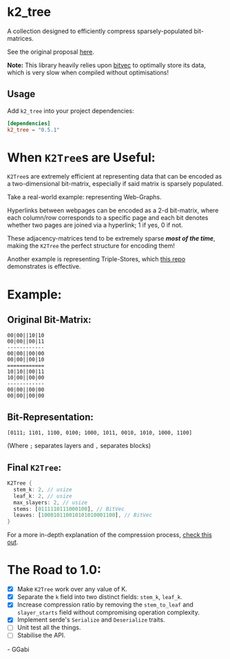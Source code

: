
# k2_tree
A collection designed to efficiently compress sparsely-populated bit-matrices.

See the original proposal [here](https://users.dcc.uchile.cl/~gnavarro/ps/spire09.1.pdf).

**Note:** This library heavily relies upon [bitvec](https://docs.rs/bitvec/0.17.4/bitvec/) to optimally store its data, which is very slow when compiled without optimisations!

## Usage
Add  `k2_tree`  into your project dependencies:
```toml
[dependencies]
k2_tree = "0.5.1"
```

# When `K2Tree`s are Useful:
`K2Tree`s are extremely efficient at representing data that can be encoded as a two-dimensional bit-matrix, especially if said matrix is sparsely populated.

Take a real-world example: representing Web-Graphs.

Hyperlinks between webpages can be encoded as a 2-d bit-matrix, where each column/row corresponds to a specific page and each bit denotes whether two pages are joined via a hyperlink; 1 if yes, 0 if not.

These adjacency-matrices tend to be extremely sparse ***most of the time***, making the `K2Tree` the perfect structure for encoding them!

Another example is representing Triple-Stores, which [this repo](https://github.com/GGabi/RippleDB) demonstrates is effective.

# Example:
## Original Bit-Matrix:
```
00|00||10|10
00|00||00|11
------------
00|00||00|00
00|00||00|10
============
10|10||00|11
10|00||00|00
------------
00|00||00|00
00|00||00|00
```
## Bit-Representation:
`[0111; 1101, 1100, 0100; 1000, 1011, 0010, 1010, 1000, 1100]`

(Where `;` separates layers and `,` separates blocks)
## Final `K2Tree`:
```rust
K2Tree {
  stem_k: 2, // usize
  leaf_k: 2, // usize
  max_slayers: 2, // usize
  stems: [0111110111000100], // BitVec
  leaves: [100010110010101010001100], // BitVec
}
```
For a more in-depth explanation of the compression process, [check this out](HOWITWORKS.md).
# The Road to 1.0:
- [x] Make `K2Tree` work over any value of K.
- [x] Separate the `k` field into two distinct fields: `stem_k`, `leaf_k`.
- [x] Increase compression ratio by removing the `stem_to_leaf` and `slayer_starts` field without compromising operation complexity.
- [x] Implement serde's `Serialize` and `Deserialize` traits.
- [ ] Unit test all the things.
- [ ] Stabilise the API.

\- GGabi
